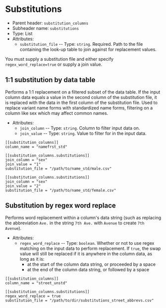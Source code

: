 # Substitutions
* Parent header: `substitution_columns`
* Subheader name: `substitutions`
* Type: List
* Attributes:
  * `substitution_file` -- Type: `string`.  Required.  Path to the file containing the look-up table to join against for replacement values.

You must supply a substitution file and either specify `regex_word_replace=true` or supply a join value.

## 1:1 substitution by data table

Performs a 1:1 replacement on a filtered subset of the data table.  If the
input column data equals a value in the second column of the substitution file,
it is replaced with the data in the first column of the substitution file.
Used to replace variant name forms with standardized name forms, filtering on
a column like sex which may affect common names.

* Attributes:
  * `join_column` -- Type: `string`.  Column to filter input data on.
  * `join_value` -- Type: `string`.  Value to filter for in the input data.
  
```
[[substitution_columns]]
column_name = "namefrst_std"

[[substitution_columns.substitutions]]
join_column = "sex"
join_value = "1"
substitution_file = "/path/to/name_std/male.csv"

[[substitution_columns.substitutions]]
join_column = "sex"
join_value = "2"
substitution_file = "/path/to/name_std/female.csv"
```

## Substitution by regex word replace

Performs word replacement within a column's data string (such as replacing the abbreviation `Ave.` in the string `7th Ave.` with `Avenue` to create `7th Avenue`).

* Attributes:
  * `regex_word_replace` -- Type: `boolean`.  Whether or not to use regex matching on the input data to perform replacement.  If `true`, the swap value will still be replaced if it is anywhere in the column data, as long as it is:
    * at the start of the column data string, or proceeded by a space
    * at the end of the column data string, or followed by a space 

```
[[substitution_columns]]
column_name = "street_unstd"

[[substitution_columns.substitutions]]
regex_word_replace = true
substitution_file = "/path/to/dir/substitutions_street_abbrevs.csv"
```
